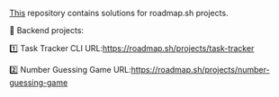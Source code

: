 [This](https://github.com/moujahentin/roadmap.sh) repository contains solutions for roadmap.sh projects.

📌 Backend projects:

1️⃣ Task Tracker CLI URL:https://roadmap.sh/projects/task-tracker

2️⃣️ Number Guessing Game URL:https://roadmap.sh/projects/number-guessing-game
